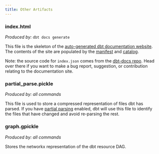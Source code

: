 ```yaml
---
title: Other Artifacts
---
```


### index.html

_Produced by:_ `dbt docs generate`

This file is the skeleton of the [auto-generated dbt documentation website](documentation). The contents of the site are populated by the [manifest](artifacts/manifest) and [catalog](artifacts/catalog).

Note: the source code for `index.json` comes from the [dbt-docs repo](https://github.com/fishtown-analytics/dbt-docs). Head over there if you want to make a bug report, suggestion, or contribution relating to the documentation site.

### partial_parse.pickle

_Produced by: all commands_

This file is used to store a compressed representation of files dbt has parsed. If you have [partial parsing](profiles.yml#partial_parse) enabled, dbt will use this file to identify the files that have changed and avoid re-parsing the rest.

### graph.gpickle

_Produced by: all commands_

Stores the networkx representation of the dbt resource DAG.
